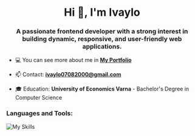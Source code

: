 <h1 align="center">Hi 👋, I'm Ivaylo</h1>
<h3 align="center">A passionate frontend developer with a strong interest in building dynamic, responsive, and user-friendly web applications. </h3>

- 💻 You can see more about me in <a href="https://my-cv-eosin-nine.vercel.app/" target="_blank">**My Portfolio**</a>

- 📫 Contact: **ivaylo07082000@gmail.com**

- 🎓 Education:  **University of Economics Varna** - Bachelor's Degree in Computer Science

<p align="left">

<h3 align="left">Languages and Tools:</h3>
<p align="left"> <img
      src="https://skillicons.dev/icons?i=html,css,javascript,react,typescript,nextjs,nodejs,expressjs,mongodb&theme=dark&perline=15"
      alt="My Skills"
    /> </p>
